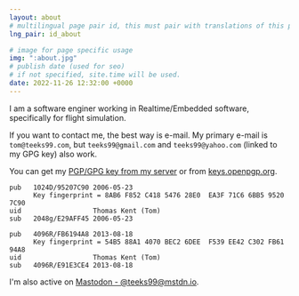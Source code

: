 ```yaml
---
layout: about
# multilingual page pair id, this must pair with translations of this page. (This name must be unique)
lng_pair: id_about

# image for page specific usage
img: ":about.jpg"
# publish date (used for seo)
# if not specified, site.time will be used.
date: 2022-11-26 12:32:00 +0000
---
```


I am a software enginer working in Realtime/Embedded software, specifically for flight simulation. 

If you want to contact me, the best way is e-mail. My primary e-mail is `tom@teeks99.com`, but `teeks99@gmail.com` and
`teeks99@yahoo.com` (linked to my GPG key) also work.

You can get my [PGP/GPG key from my server](/Thomas%20Kent%20(Tom)%20teeks99@yahoo.com%20(0xFB6194A8)%20pub.asc) or 
from [keys.openpgp.org](https://keys.openpgp.org/vks/v1/by-fingerprint/54B588A14070BEC26DEEF539EE42C302FB6194A8).


```
pub   1024D/95207C90 2006-05-23
      Key fingerprint = 8AB6 F852 C418 5476 28E0  EA3F 71C6 6BB5 9520 7C90
uid                  Thomas Kent (Tom) 
sub   2048g/E29AFF45 2006-05-23

pub   4096R/FB6194A8 2013-08-18
      Key fingerprint = 54B5 88A1 4070 BEC2 6DEE  F539 EE42 C302 FB61 94A8
uid                  Thomas Kent (Tom) 
sub   4096R/E91E3CE4 2013-08-18
```

I'm also active on <a rel="me" href="https://mstdn.io/@teeks99">Mastodon - @teeks99@mstdn.io</a>.